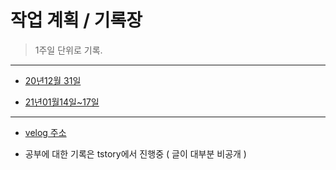 # 작업 계획 / 기록장

> 1주일 단위로 기록.

<hr/>

* [20년12월 31일](https://github.com/camel-man-ims/work-history/blob/master/20%EB%85%8412%EC%9B%94/20-12.md)

* [21년01월14일~17일](https://github.com/camel-man-ims/work-history/blob/master/21%EB%85%84/1%EC%9B%94/1%EC%9B%94.md)

<hr/>

* [velog 주소](https://velog.io/@camel-man-ims)

* 공부에 대한 기록은 tstory에서 진행중 ( 글이 대부분 비공개 )